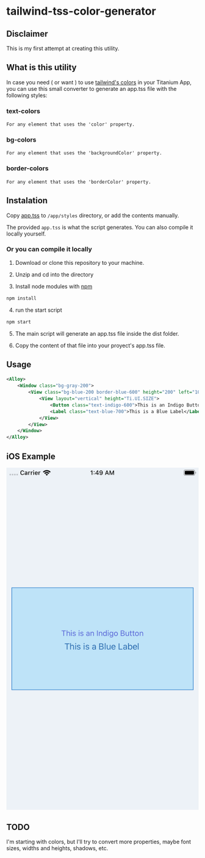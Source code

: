 # tailwind-tss-color-generator

## Disclaimer
This is my first attempt at creating this utility.

## What is this utility
In case you need ( or want ) to use [tailwind's colors](https://tailwindcss.com/docs/customizing-colors/) in your Titanium App, you can use this small converter to generate an app.tss file with the following styles:

### text-colors
	For any element that uses the 'color' property.

### bg-colors
	For any element that uses the 'backgroundColor' property.

### border-colors
	For any element that uses the 'borderColor' property.

## Instalation

Copy [app.tss](https://github.com/macCesar/tailwind-tss-color-generator/blob/master/app.tss) to `/app/styles` directory, or add the contents manually.

The provided `app.tss` is what the script generates. You can also compile it locally yourself.

### Or you can compile it locally

1. Download or clone this repository to your machine.

2. Unzip and cd into the directory

3. Install node modules with [npm](https://docs.npmjs.com/getting-started/what-is-npm)
```bash
npm install
```

4. run the start script
```bash
npm start
```

5. The main script will generate an app.tss file inside the dist folder.

6. Copy the content of that file into your proyect's app.tss file.

## Usage
```xml
<Alloy>
    <Window class="bg-gray-200">
        <View class="bg-blue-200 border-blue-600" height="200" left="10" right="10">
            <View layout="vertical" height="Ti.UI.SIZE">
                <Button class="text-indigo-600">This is an Indigo Button</Button>
                <Label class="text-blue-700">This is a Blue Label</Label>
            </View>
        </View>
    </Window>
</Alloy>
```

## iOS Example
![alt text](images/light-blue-sample.png "Light Blue Sample")



## TODO
I'm starting with colors, but I'll try to convert more properties, maybe font sizes, widths and heights, shadows, etc.
